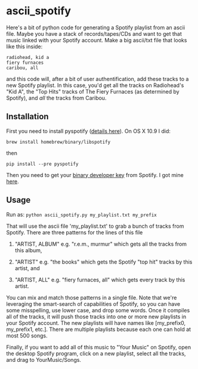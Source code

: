 # ascii_spotify
Here's a bit of python code for generating a Spotify playlist from an ascii file.  Maybe you have a stack of records/tapes/CDs and want to get that music linked with your Spotify account.  Make a big ascii/txt file that looks like this inside:

```
radiohead, kid a
fiery furnaces
caribou, all
```
and this code will, after a bit of user authentification, add these tracks to a new Spotify playlist.  In this case, you'd get all the tracks on Radiohead's "Kid A", the "Top Hits" tracks of The Fiery Furnaces (as determined by Spotify), and *all* the tracks from Caribou.

## Installation
First you need to install pyspotify ([details here](https://pyspotify.mopidy.com/en/latest/installation/)).  On OS X 10.9 I did:

`brew install homebrew/binary/libspotify`

then

`pip install --pre pyspotify`

Then you need to get your [binary developer key](https://pyspotify.mopidy.com/en/latest/quickstart/#application-keys) from Spotify.  I got mine [here](https://developer.spotify.com/technologies/libspotify/keys/).


## Usage
Run as:
`python ascii_spotify.py my_playlist.txt my_prefix`

That will use the ascii file 'my_playlist.txt' to grab 
a bunch of tracks from Spotify.  There are three patterns for the lines
of this file

1. "ARTIST, ALBUM"
e.g. "r.e.m., murmur"
which gets all the tracks from this album,

2. "ARTIST"
e.g. "the books"
which gets the Spotify "top hit" tracks by this artist, and

3. "ARTIST, ALL"
e.g. "fiery furnaces, all"
which gets every track by this artist.

You can mix and match those patterns in a single file.
Note that we're leveraging the smart-search of capabilities of 
Spotify, so you can have some misspelling, use lower case, and 
drop some words.  Once it compiles all of the tracks, it will 
push those tracks into one or more new playlists in your Spotify 
account.  The new playlists will have names like 
[my_prefix0, my_prefix1, etc.].  There are multiple playlists because
each one can hold at most 500 songs.

Finally, if you want to add all of this music to "Your Music" on 
Spotify, open the desktop Spotify program, click on a new 
playlist, select all the tracks, and drag to YourMusic/Songs.
